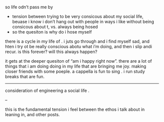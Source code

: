 so life odn’t pass me by





* tension between trying to be very consicous about my social life, beuase i know i don’t hang out with people in ways i like without being consicous about t, vs. always being hosed
* so the quesiton is why do i hose myself



there is a cycle in my life of . i juts go through and i find myself sad, and hten i try ot be really conscious abotu what i’m doing, and then i slip andi recur. is this forever? will this always happen?

it gets at the deeper quesiton of “am i happy right now”. there are a lot of things that i am doing doing in my life that are bringing me joy. making closer friends with some poeple. a cappella is fun to sing . i run study breaks that are fun. 

---

consideration of engineering a social life . 



–

this is the fundamental tension i feel between the ethos i talk about in leaning in, and other posts. 